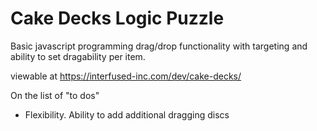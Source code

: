 # Cake Decks Logic Puzzle

Basic javascript programming drag/drop functionality with targeting and ability to set dragability per item.

viewable at https://interfused-inc.com/dev/cake-decks/

On the list of "to dos"

- Flexibility. Ability to add additional dragging discs

